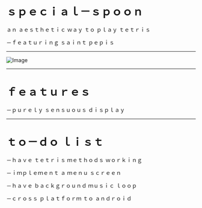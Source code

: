# ｓｐｅｃｉａｌ－ｓｐｏｏｎ

ａｎ  ａｅｓｔｈｅｔｉｃ  ｗａｙ  ｔｏ  ｐｌａｙ  ｔｅｔｒｉｓ
 
－ｆｅａｔｕｒｉｎｇ  ｓａｉｎｔ  ｐｅｐｉｓ
  
---
  
![Image](https://i.imgur.com/2xBboaJ.png)

---

# ｆｅａｔｕｒｅｓ

﻿－ｐｕｒｅｌｙ  ｓｅｎｓｕｏｕｓ  ｄｉｓｐｌａｙ

---

# ﻿ｔｏ－ｄｏ  ｌｉｓｔ

﻿－ｈａｖｅ  ｔｅｔｒｉｓ  ｍｅｔｈｏｄｓ  ｗｏｒｋｉｎｇ

﻿－ｉｍｐｌｅｍｅｎｔ  ａ  ｍｅｎｕ  ｓｃｒｅｅｎ

﻿－ｈａｖｅ  ｂａｃｋｇｒｏｕｎｄ  ｍｕｓｉｃ  ｌｏｏｐ
 
﻿－ｃｒｏｓｓ  ｐｌａｔｆｏｒｍ  ｔｏ  ａｎｄｒｏｉｄ
 


